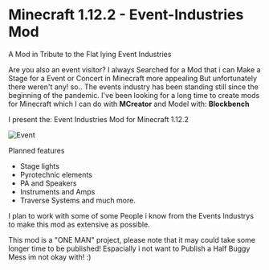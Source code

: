 # Minecraft 1.12.2 - Event-Industries Mod
A Mod in Tribute to the Flat lying Event Industries

Are you also an event visitor?
I always Searched for a Mod that i can Make a Stage for a Event or Concert in Minecraft more appealing But unfortunately there weren't any!
so..
The events industry has been standing still since the beginning of the pandemic. I've been looking for a long time to create mods for Minecraft which I can do with **MCreator** and Model with: **Blockbench**

I present the: Event Industries Mod for Minecraft 1.12.2

![Event](https://user-images.githubusercontent.com/84048089/117895874-9c8e4800-b2bf-11eb-8a22-dfdca0f995d1.png)

Planned features
- Stage lights
- Pyrotechnic elements
- PA and Speakers
- Instruments and Amps
- Traverse Systems
and much more.

I plan to work with some of some People i know from the Events Industrys to make this mod as extensive as possible.

This mod is a "ONE MAN" project, please note that it may could take some longer time to be published! 
Espacially i not want to Publish a Half Buggy Mess im not okay with! :)
